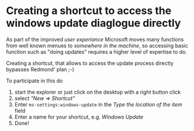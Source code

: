 # Creating a shortcut to access the windows update diaglogue directly
As part of the improved *user experiance* Microsoft moves many functions from well known menues to *somewhere in the machine*, so accessing basic function such as "doing updates" requires a higher level of expertise to do.

Creating a shortcut, that allows to access the update process directly bypasses Redmond' plan ;-)

To participate in this do

1) start the explorer or just click on the desktop with a right button click
2) select *"New => Shortcut"*
3) Enter `ms-settings:windows-update` in the *Type the location of the item* field
4) Enter a name for your shortcut, e.g. *Windows Update*
5) Done!
